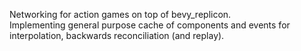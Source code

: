 Networking for action games on top of bevy_replicon.  
Implementing general purpose cache of components and events for interpolation, backwards reconciliation (and replay).